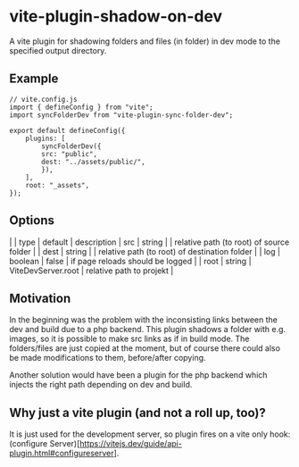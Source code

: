 # vite-plugin-shadow-on-dev

A vite plugin for shadowing folders and files (in folder) in dev mode to the specified output directory.

## Example

```
// vite.config.js
import { defineConfig } from "vite";
import syncFolderDev from "vite-plugin-sync-folder-dev";

export default defineConfig({
    plugins: [
        syncFolderDev({
        src: "public",
        dest: "../assets/public/",
        }),
    ],
    root: "_assets",
});

```

## Options

| | type | default | description
| src | string | | relative path (to root) of source folder |
| dest | string | | relative path (to root) of destination folder |
| log | boolean | false | if page reloads should be logged |
| root | string | ViteDevServer.root | relative path to projekt |

## Motivation

In the beginning was the problem with the inconsisting links between the dev and build due to a php backend.
This plugin shadows a folder with e.g. images, so it is possible to make src links as if in build mode.
The folders/files are just copied at the moment, but of course there could also be made modifications to them, before/after copying.

Another solution would have been a plugin for the php backend which injects the right path depending on dev and build.

## Why just a vite plugin (and not a roll up, too)?

It is just used for the development server, so plugin fires on a vite only hook: (configure Server)[https://vitejs.dev/guide/api-plugin.html#configureserver].
